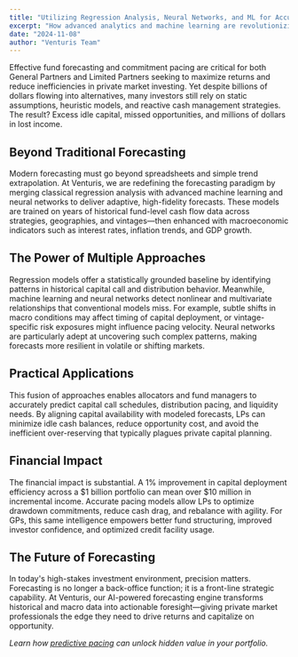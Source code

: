 ```yaml
---
title: "Utilizing Regression Analysis, Neural Networks, and ML for Accurate Fund Forecasting and Commitment Pacing"
excerpt: "How advanced analytics and machine learning are revolutionizing fund forecasting and commitment pacing in private markets"
date: "2024-11-08"
author: "Venturis Team"
---
```


Effective fund forecasting and commitment pacing are critical for both General Partners and Limited Partners seeking to maximize returns and reduce inefficiencies in private market investing. Yet despite billions of dollars flowing into alternatives, many investors still rely on static assumptions, heuristic models, and reactive cash management strategies. The result? Excess idle capital, missed opportunities, and millions of dollars in lost income.

## Beyond Traditional Forecasting

Modern forecasting must go beyond spreadsheets and simple trend extrapolation. At Venturis, we are redefining the forecasting paradigm by merging classical regression analysis with advanced machine learning and neural networks to deliver adaptive, high-fidelity forecasts. These models are trained on years of historical fund-level cash flow data across strategies, geographies, and vintages—then enhanced with macroeconomic indicators such as interest rates, inflation trends, and GDP growth.

## The Power of Multiple Approaches

Regression models offer a statistically grounded baseline by identifying patterns in historical capital call and distribution behavior. Meanwhile, machine learning and neural networks detect nonlinear and multivariate relationships that conventional models miss. For example, subtle shifts in macro conditions may affect timing of capital deployment, or vintage-specific risk exposures might influence pacing velocity. Neural networks are particularly adept at uncovering such complex patterns, making forecasts more resilient in volatile or shifting markets.

## Practical Applications

This fusion of approaches enables allocators and fund managers to accurately predict capital call schedules, distribution pacing, and liquidity needs. By aligning capital availability with modeled forecasts, LPs can minimize idle cash balances, reduce opportunity cost, and avoid the inefficient over-reserving that typically plagues private capital planning.

## Financial Impact

The financial impact is substantial. A 1% improvement in capital deployment efficiency across a $1 billion portfolio can mean over $10 million in incremental income. Accurate pacing models allow LPs to optimize drawdown commitments, reduce cash drag, and rebalance with agility. For GPs, this same intelligence empowers better fund structuring, improved investor confidence, and optimized credit facility usage.

## The Future of Forecasting

In today's high-stakes investment environment, precision matters. Forecasting is no longer a back-office function; it is a front-line strategic capability. At Venturis, our AI-powered forecasting engine transforms historical and macro data into actionable foresight—giving private market professionals the edge they need to drive returns and capitalize on opportunity.

*Learn how [predictive pacing](/contact) can unlock hidden value in your portfolio.* 